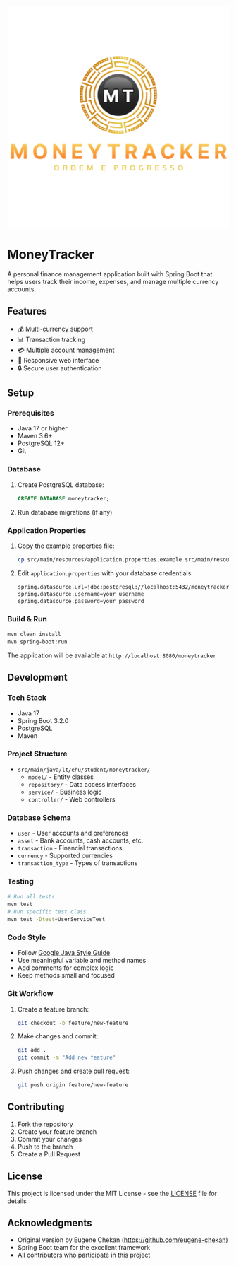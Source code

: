 ![logo](src/main/resources/static/img/logo-white-520x520.png)
# MoneyTracker

A personal finance management application built with Spring Boot that helps users track their income, expenses, and manage multiple currency accounts.

## Features

- 💰 Multi-currency support
- 📊 Transaction tracking
- 💳 Multiple account management
- 📱 Responsive web interface
- 🔒 Secure user authentication

## Setup

### Prerequisites
- Java 17 or higher
- Maven 3.6+
- PostgreSQL 12+
- Git

### Database
1. Create PostgreSQL database:
   ```sql
   CREATE DATABASE moneytracker;
   ```
2. Run database migrations (if any)

### Application Properties
1. Copy the example properties file:
   ```bash
   cp src/main/resources/application.properties.example src/main/resources/application.properties
   ```
2. Edit `application.properties` with your database credentials:
   ```properties
   spring.datasource.url=jdbc:postgresql://localhost:5432/moneytracker
   spring.datasource.username=your_username
   spring.datasource.password=your_password
   ```

### Build & Run
```bash
mvn clean install
mvn spring-boot:run
```

The application will be available at `http://localhost:8080/moneytracker`

## Development
### Tech Stack
- Java 17
- Spring Boot 3.2.0
- PostgreSQL
- Maven

### Project Structure
- `src/main/java/lt/ehu/student/moneytracker/`
  - `model/` - Entity classes
  - `repository/` - Data access interfaces
  - `service/` - Business logic
  - `controller/` - Web controllers


### Database Schema
- `user` - User accounts and preferences
- `asset` - Bank accounts, cash accounts, etc.
- `transaction` - Financial transactions
- `currency` - Supported currencies
- `transaction_type` - Types of transactions

### Testing
```bash
# Run all tests
mvn test
# Run specific test class
mvn test -Dtest=UserServiceTest
```


### Code Style
- Follow [Google Java Style Guide](https://google.github.io/styleguide/javaguide.html)
- Use meaningful variable and method names
- Add comments for complex logic
- Keep methods small and focused

### Git Workflow
1. Create a feature branch:
   ```bash
   git checkout -b feature/new-feature
   ```
2. Make changes and commit:
   ```bash
   git add .
   git commit -m "Add new feature"
   ```
3. Push changes and create pull request:
   ```bash
   git push origin feature/new-feature
   ```

## Contributing

1. Fork the repository
2. Create your feature branch
3. Commit your changes
4. Push to the branch
5. Create a Pull Request

## License
This project is licensed under the MIT License - see the [LICENSE](LICENSE) file for details

## Acknowledgments
- Original version by Eugene Chekan (https://github.com/eugene-chekan)
- Spring Boot team for the excellent framework
- All contributors who participate in this project